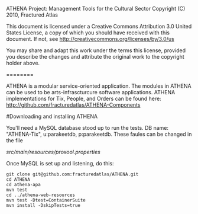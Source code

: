 ATHENA Project: Management Tools for the Cultural Sector
Copyright (C) 2010, Fractured Atlas

This document is licensed under a Creative Commons Attribution 3.0 United
States License, a copy of which you should have received with this
document. If not, see http://creativecommons.org/licenses/by/3.0/us

You may share and adapt this work under the terms this license, provided
you describe the changes and attribute the original work to the copyright
holder above.

========

ATHENA is a modular service-oriented application.  The modules in ATHENA can be used to be arts-infrascturcure software applications.  ATHENA implementations for Tix, People, and Orders can be found here: http://github.com/fracturedatlas/ATHENA-Components

#Downloading and installing ATHENA

You'll need a MySQL database stood up to run the tests.  DB name: "ATHENA-Tix", u:parakeetdb, p:parakeetdb.  These faules can be changed in the file

*src/main/resources/proxool.properties*

Once MySQL is set up and listening, do this:

	git clone git@github.com:fracturedatlas/ATHENA.git
	cd ATHENA
	cd athena-apa
	mvn test
	cd ../athena-web-resources
	mvn test -Dtest=ContainerSuite
	mvn install -DskipTests=true